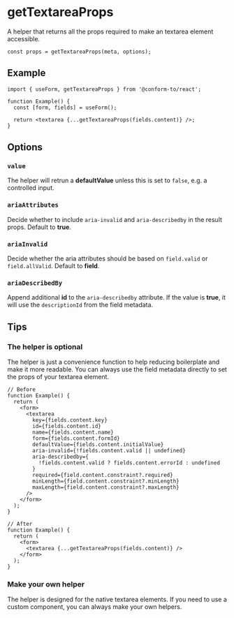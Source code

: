 # getTextareaProps

A helper that returns all the props required to make an textarea element accessible.

```tsx
const props = getTextareaProps(meta, options);
```

## Example

```tsx
import { useForm, getTextareaProps } from '@conform-to/react';

function Example() {
  const [form, fields] = useForm();

  return <textarea {...getTextareaProps(fields.content)} />;
}
```

## Options

### `value`

The helper will retrun a **defaultValue** unless this is set to `false`, e.g. a controlled input.

### `ariaAttributes`

Decide whether to include `aria-invalid` and `aria-describedby` in the result props. Default to **true**.

### `ariaInvalid`

Decide whether the aria attributes should be based on `field.valid` or `field.allValid`. Default to **field**.

### `ariaDescribedBy`

Append additional **id** to the `aria-describedby` attribute. If the value is **true**, it will use the `descriptionId` from the field metadata.

## Tips

### The helper is optional

The helper is just a convenience function to help reducing boilerplate and make it more readable. You can always use the field metadata directly to set the props of your textarea element.

```tsx
// Before
function Example() {
  return (
    <form>
      <textarea
        key={fields.content.key}
        id={fields.content.id}
        name={fields.content.name}
        form={fields.content.formId}
        defaultValue={fields.content.initialValue}
        aria-invalid={!fields.content.valid || undefined}
        aria-describedby={
          !fields.content.valid ? fields.content.errorId : undefined
        }
        required={field.content.constraint?.required}
        minLength={field.content.constraint?.minLength}
        maxLength={field.content.constraint?.maxLength}
      />
    </form>
  );
}

// After
function Example() {
  return (
    <form>
      <textarea {...getTextareaProps(fields.content)} />
    </form>
  );
}
```

### Make your own helper

The helper is designed for the native textarea elements. If you need to use a custom component, you can always make your own helpers.
